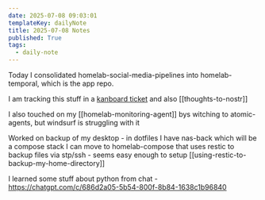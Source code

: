 ```yaml
---
date: 2025-07-08 09:03:01
templateKey: dailyNote
title: 2025-07-08 Notes
published: True
tags:
  - daily-note
---
```


Today I consolidated homelab-social-media-pipelines into homelab-temporal,
which is the app repo.

I am tracking this stuff in a [kanboard
ticket](https://kanboard.paynepride.com/?controller=TaskViewController&action=show&task_id=235&project_id=8)
and also [[thoughts-to-nostr]]

I also touched on my [[homelab-monitoring-agent]] bys witching to atomic-agents, but windsurf is struggling with it

Worked on backup of my desktop - in dotfiles I have nas-back which will be a
compose stack I can move to homelab-compose that uses restic to backup files
via stp/ssh - seems easy enough to setup
[[using-restic-to-backup-my-home-directory]]

I learned some stuff about python from chat - <https://chatgpt.com/c/686d2a05-5b54-800f-8b84-1638c1b96840>
